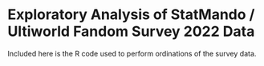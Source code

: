 # Exploratory Analysis of StatMando / Ultiworld Fandom Survey 2022 Data

Included here is the R code used to perform ordinations of the survey data.
